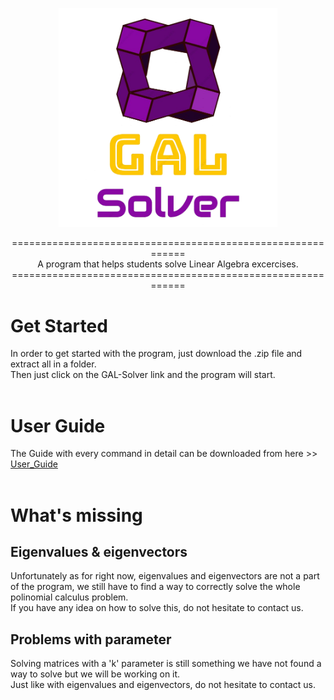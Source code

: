 <p align="center">
  <img src="/Icon/Logo-removebg.png" width="350" title="logo">
</p>

<p align="center">
  ============================================================<br>
  A program that helps students solve Linear Algebra excercises.<br>
  ============================================================
</p>

<p align="left">
  <h1>Get Started</h1>
  In order to get started with the program, just download the .zip file and extract all in a folder.<br>
  Then just click on the GAL-Solver link and the program will start.
<br><br>
  <h1>User Guide </h1>
  The Guide with every command in detail can be downloaded from here >> 
  <a href="https://github.com/Degra02/GAL-Library/blob/main/User-Guide/User_Guide.pdf" target="_blank"> User_Guide </a> 
<br><br>
<h1>What's missing</h1>
<h2>Eigenvalues & eigenvectors</h2>
Unfortunately as for right now, eigenvalues and eigenvectors are not a part of the program, we still have to find a way to correctly solve the whole polinomial
calculus problem.<br>
If you have any idea on how to solve this, do not hesitate to contact us.<br>
<h2>Problems with parameter</h2>
Solving matrices with a 'k' parameter is still something we have not found a way to solve but we will be working on it.<br>
Just like with eigenvalues and eigenvectors, do not hesitate to contact us.

</p>
